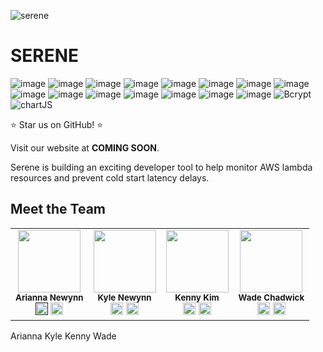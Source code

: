 ![serene](https://github.com/oslabs-beta/Serene/assets/112911565/95f391d2-3d11-419e-9b61-385d743fa57e)

# SERENE

![image](https://github.com/kenniford/kenniford/assets/112911565/f5bf3a2c-f5a4-4360-84af-d1c3f5b59c8c)
![image](https://github.com/kenniford/kenniford/assets/112911565/a3ab678f-8ecc-460a-800a-933654c18518)
![image](https://github.com/kenniford/kenniford/assets/112911565/d06bebbb-fc67-446c-9679-4d8d2c90c225)
![image](https://github.com/kenniford/kenniford/assets/112911565/e66a8697-f64c-41a2-b9eb-8f6a4c10d2eb)
![image](https://github.com/kenniford/kenniford/assets/112911565/dfd73ccd-ad7f-4e64-8c84-ab7dbfe5186b)
![image](https://github.com/kenniford/kenniford/assets/112911565/872b446f-d32a-4d8d-90f7-4b9baa3612e5)
![image](https://github.com/kenniford/kenniford/assets/112911565/bb566f14-f92e-4fec-b2b8-b322a42c40a8)
![image](https://github.com/kenniford/kenniford/assets/112911565/dc1a4122-08d2-49f0-ab52-9d2bf068cf01)
![image](https://github.com/kenniford/kenniford/assets/112911565/c9f534ca-9f6c-4021-94a2-74bc8eaf065b)
![image](https://github.com/kenniford/kenniford/assets/112911565/1a37a7f1-1ce7-41f0-9e54-26b157d70661)
![image](https://github.com/kenniford/kenniford/assets/112911565/2cf1a2f1-ac00-492c-8ccb-733e9e6e2ed6)
![image](https://github.com/kenniford/kenniford/assets/112911565/fff446e4-8b75-4c8f-98a1-24b1a3ae33c4)
![image](https://github.com/kenniford/kenniford/assets/112911565/e6eec745-adb1-4d24-a19e-8766b0644d6b)
![image](https://github.com/kenniford/kenniford/assets/112911565/9e360dcd-27c0-4683-ab76-d67d882d3abc)
![image](https://img.shields.io/badge/Tailwind-%231DA1F2.svg?style=for-the-badge&logo=tailwind-css&logoColor=white)
![Bcrypt](https://img.shields.io/badge/BCRYPT-grey?style=for-the-badge&logo=letsencrypt)
![chartJS](https://img.shields.io/badge/Chart.js-FF6384?style=for-the-badge&logo=chartdotjs&logoColor=white)

⭐️ Star us on GitHub! ⭐️

Visit our website at **COMING SOON**.

Serene is building an exciting developer tool to help monitor AWS lambda resources and prevent cold start latency delays. 

## Meet the Team
<table align="center">
  <tr>
    <td align="center">
      <img src="https://avatars.githubusercontent.com/u/135382120?v=4" width="100"/>
      <br />
      <sub><b>Arianna Newynn</b></sub>
      <br />
      <a href="" target="_blank"><img src="https://cdn-icons-png.flaticon.com/256/174/174857.png" width="20"/></a>
      <a href="https://github.com/dahliarianna" target="_blank"><img src="https://github.githubassets.com/images/modules/logos_page/GitHub-Mark.png" width="20"/></a>
    </td>
    <td align="center">
      <img src="https://avatars.githubusercontent.com/u/110702444?v=4" width="100"/>
      <br />
      <sub><b>Kyle Newynn</b></sub>
      <br />
      <a href="https://www.linkedin.com/in/kylehng/" target="_blank"><img src="https://cdn-icons-png.flaticon.com/256/174/174857.png" width="20"/></a>
      <a href="https://github.com/khnguyen07" target="_blank"><img src="https://github.githubassets.com/images/modules/logos_page/GitHub-Mark.png" width="20"/></a>
    </td>
    <td align="center">
      <img src="https://avatars.githubusercontent.com/u/112911565?v=4" width="100"/>
      <br />
      <sub><b>Kenny Kim</b></sub>
      <br />
      <a href="https://www.linkedin.com/in/kenniford/ target="_blank""><img src="https://cdn-icons-png.flaticon.com/256/174/174857.png" width="20"/></a>
      <a href="https://github.com/kenniford" target="_blank"><img src="https://github.githubassets.com/images/modules/logos_page/GitHub-Mark.png" width="20"/></a>
    </td>
    <td align="center">
      <img src="https://avatars.githubusercontent.com/u/125922315?v=4" width="100"/>
      <br />
      <sub><b>Wade Chadwick</b></sub>
      <br />
      <a href="https://www.linkedin.com/in/wade-chadwick/" target="_blank"><img src="https://cdn-icons-png.flaticon.com/256/174/174857.png" width="20"/></a>
      <a href="https://github.com/WadeChadwick" target="_blank"><img src="https://github.githubassets.com/images/modules/logos_page/GitHub-Mark.png" width="20"/></a>
    </td>
  </tr>
</table>
Arianna Kyle Kenny Wade
